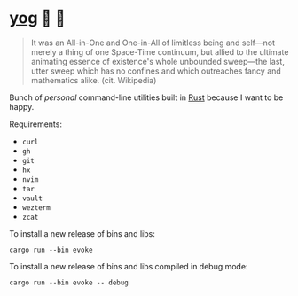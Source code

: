 # [yog](https://en.wikipedia.org/wiki/Cthulhu_Mythos_deities#Yog-Sothoth) 🍝 👀

> It was an All-in-One and One-in-All of limitless being and self—not merely a thing of one Space-Time continuum, but
> allied to the ultimate animating essence of existence's whole unbounded sweep—the last, utter sweep which has no
> confines and which outreaches fancy and mathematics alike. (cit. Wikipedia)

Bunch of _personal_ command-line utilities built in [Rust](https://www.rust-lang.org/) because I want to be happy.

Requirements:

- `curl`
- `gh`
- `git`
- `hx`
- `nvim`
- `tar`
- `vault`
- `wezterm`
- `zcat`

To install a new release of bins and libs:

```console
cargo run --bin evoke
```

To install a new release of bins and libs compiled in debug mode:

```console
cargo run --bin evoke -- debug
```
